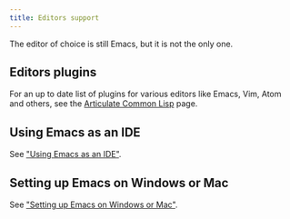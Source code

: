 ```yaml
---
title: Editors support
---
```


The editor of choice is still Emacs, but it is not the only one.

## Editors plugins

For an up to date list of plugins for various editors like Emacs, Vim,
Atom and others, see the
[Articulate Common Lisp](http://articulate-lisp.com/ides/summary.html)
page.

## Using Emacs as an IDE

See ["Using Emacs as an IDE"](emacs-ide.html).

## Setting up Emacs on Windows or Mac

See ["Setting up Emacs on Windows or Mac"](windows.html).
